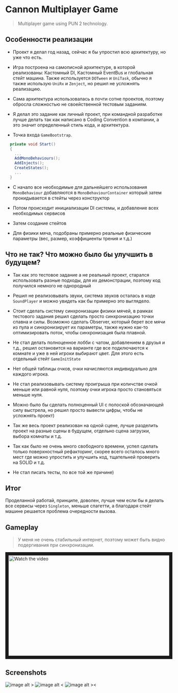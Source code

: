 # Cannon Multiplayer Game
> Multiplayer game using PUN 2 technology.

## Особенности реализации
* Проект я делал год назад, сейчас я бы упростил всю архитектуру, но уже что есть.
  
* Игра построена на самописной архитектуре, в которой реализованы: Кастомный DI, Кастомный EventBus и глобальная стейт машина. Также используется `DOTween` и `UniTask`, обычно я также использую `UniRx` и `Zenject`, но решил не усложнять реализацию.

* Сама архитектура использовалась в почти сотне проектов, поэтому обросла сложностью не своейственной тестовым заданиям.

* Я делал это задание как личный проект, при командной разработке лучше делать так как написано в Coding Convention в компании, а это значит определенный стиль кода, и архитектура.

* Точка входа `GameBootstrap`.

```C#
  private void Start()
  {
    ...
    AddMonoBehaviours();
    AddInjects();
    CreateStates();
    ...
  }
```

* С начало все необходимые для дальнейшего использования `MonoBehaviour` добавляются в `MonoBehaviourContainer` который затем прокидывается в стейты через конструктор

* Потом происходит инициализации DI системы, и добавление всех необходимых сервисов

* Затем создание стейтов

* Для физики мяча, подобраны примерно реальные физические параметры (вес, размер, коэффициенты трения и т.д.)
  

## Что не так? Что можно было бы улучшить в будущем?

* Так как это тестовое задание а не реальный проект, старался использовать разные подходы, для их демонстрации, поэтому код получился немного не однородный

* Решил не реализовывать звуки, система звуков осталась в коде `SoundPlayer` и можно увидеть как бы примерно это выглядело.

* Стоит сделать систему синхронизации физики мячей, в рамках тестового задания решил сделать просто синхронизацию точки спавна и силы. Возможно сделать Observer, который берет все мячи из пула и синхронизирует их параметры, также нужно как-то оптимизировать поток, чтобы синхронизация была плавной.

* Не стал делать полноценное лобби с чатом, добавлением в друзья и т.д., решил остановится на варианте где все подключаются к комнате и уже в ней игроки выбирают цвет. Для этого есть отдельный стейт `GameInitState`

* Нет общей таблицы очков, очки начисляются индивидуально для каждого игрока.

* Не стал реализовывать систему проигрыша при количстве очкой меньше или равной нуля, поэтому очки игрока просто становяться меньше нуля.

* Можно было бы сделать полноценный UI с полоской обозначающей силу выстрела, но решил просто вывести цифры, чтобы не усложнять проект)

* Так же весь проект реализован на одной сцене, лучше разделить проект на разные сцены в будущем, отдельно сцена загрузки, выбора комнаты и т.д.

* Так как было не очень много свободного времени, успел сделать только поверхностный рефакторинг, скорее всего осталось много мест где можно упростить и улучшить код, тщательней проверить на SOLID и т.д.

* Не стал писать тесты, по все той же причине)

## Итог

Проделанной работай, принципе, доволен, лучше чем если бы я делать все сервисы через `Singleton`, меньше спагетти, а благодаря стейт машине решается проблема очередности вызова.

## Gameplay
> У меня не очень стабильный интернет, поэтому может быть видно подергивания при синхронизации.

<a href="https://www.youtube.com/embed/JcFgYLPXCw0?si=DPdlJ112cPWoozXQ" target="_blank">
 <img src="https://i9.ytimg.com/vi/JcFgYLPXCw0/mq2.jpg?sqp=CPzPhK4G-oaymwEmCMACELQB8quKqQMa8AEB-AHUBoAC4AOKAgwIABABGDogZShBMA8=&rs=AOn4CLAhBVwOZNF_YArv-GZbhrcWfxVarw" alt="Watch the video" width="560" height="315" border="10" />
</a>

## Screenshots

![image alt >](https://github.com/ogg17/CannonMultiplayerTest/assets/40641614/33a868b3-d5fd-4b11-990a-98d0b126099c)
![image alt <](https://github.com/ogg17/CannonMultiplayerTest/assets/40641614/e7b06d23-3a7c-4476-ac08-d5ab4512dd75)
![image alt ><](https://github.com/ogg17/CannonMultiplayerTest/assets/40641614/ffcc6644-4be3-41ed-8a97-fb7131189c5d)
